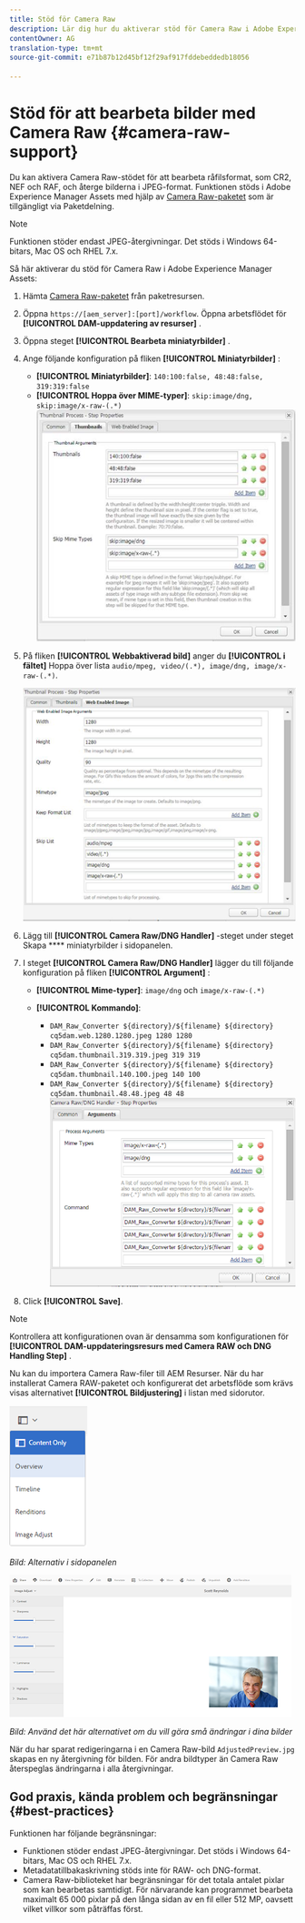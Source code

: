```yaml
---
title: Stöd för Camera Raw
description: Lär dig hur du aktiverar stöd för Camera Raw i Adobe Experience Manager Assets.
contentOwner: AG
translation-type: tm+mt
source-git-commit: e71b87b12d45bf12f29af917fddebeddedb18056

---
```



# Stöd för att bearbeta bilder med Camera Raw {#camera-raw-support}

Du kan aktivera Camera Raw-stödet för att bearbeta råfilsformat, som CR2, NEF och RAF, och återge bilderna i JPEG-format. Funktionen stöds i Adobe Experience Manager Assets med hjälp av [Camera Raw-paketet](https://www.adobeaemcloud.com/content/marketplace/marketplaceProxy.html?packagePath=/content/companies/public/adobe/packages/aem630/product/assets/aem-assets-cameraraw-pkg) som är tillgängligt via Paketdelning.

>[!NOTE]
>
>Funktionen stöder endast JPEG-återgivningar. Det stöds i Windows 64-bitars, Mac OS och RHEL 7.x.

Så här aktiverar du stöd för Camera Raw i Adobe Experience Manager Assets:

1. Hämta [Camera Raw-paketet](https://www.adobeaemcloud.com/content/marketplace/marketplaceProxy.html?packagePath=/content/companies/public/adobe/packages/aem630/product/assets/aem-assets-cameraraw-pkg) från paketresursen.
1. Öppna `https://[aem_server]:[port]/workflow`. Öppna arbetsflödet för **[!UICONTROL DAM-uppdatering av resurser]** .
1. Öppna steget **[!UICONTROL Bearbeta miniatyrbilder]** .
1. Ange följande konfiguration på fliken **[!UICONTROL Miniatyrbilder]** :

   * **[!UICONTROL Miniatyrbilder]**: `140:100:false, 48:48:false, 319:319:false`
   * **[!UICONTROL Hoppa över MIME-typer]**: `skip:image/dng, skip:image/x-raw-(.*)`
   ![chlimage_1-128](assets/chlimage_1-334.png)

1. På fliken **[!UICONTROL Webbaktiverad bild]** anger du **[!UICONTROL i fältet]** Hoppa över lista `audio/mpeg, video/(.*), image/dng, image/x-raw-(.*)`.

   ![chlimage_1-129](assets/chlimage_1-335.png)

1. Lägg till **[!UICONTROL Camera Raw/DNG Handler]** -steget under steget Skapa **** miniatyrbilder i sidopanelen.
1. I steget **[!UICONTROL Camera Raw/DNG Handler]** lägger du till följande konfiguration på fliken **[!UICONTROL Argument]** :

   * **[!UICONTROL Mime-typer]**: `image/dng` och `image/x-raw-(.*)`
   * **[!UICONTROL Kommando]**:

      * `DAM_Raw_Converter ${directory}/${filename} ${directory} cq5dam.web.1280.1280.jpeg 1280 1280`
      * `DAM_Raw_Converter ${directory}/${filename} ${directory} cq5dam.thumbnail.319.319.jpeg 319 319`
      * `DAM_Raw_Converter ${directory}/${filename} ${directory} cq5dam.thumbnail.140.100.jpeg 140 100`
      * `DAM_Raw_Converter ${directory}/${filename} ${directory} cq5dam.thumbnail.48.48.jpeg 48 48`
   ![chlimage_1-130](assets/chlimage_1-336.png)

1. Click **[!UICONTROL Save]**.

>[!NOTE]
>
>Kontrollera att konfigurationen ovan är densamma som konfigurationen för **[!UICONTROL DAM-uppdateringsresurs med Camera RAW och DNG Handling Step]** .

Nu kan du importera Camera Raw-filer till AEM Resurser. När du har installerat Camera RAW-paketet och konfigurerat det arbetsflöde som krävs visas alternativet **[!UICONTROL Bildjustering]** i listan med sidorutor.

![chlimage_1-131](assets/chlimage_1-337.png)

*Bild: Alternativ i sidopanelen*

![chlimage_1-132](assets/chlimage_1-338.png)

*Bild: Använd det här alternativet om du vill göra små ändringar i dina bilder*

När du har sparat redigeringarna i en Camera Raw-bild `AdjustedPreview.jpg` skapas en ny återgivning för bilden. För andra bildtyper än Camera Raw återspeglas ändringarna i alla återgivningar.

## God praxis, kända problem och begränsningar {#best-practices}

Funktionen har följande begränsningar:

* Funktionen stöder endast JPEG-återgivningar. Det stöds i Windows 64-bitars, Mac OS och RHEL 7.x.
* Metadatatillbakaskrivning stöds inte för RAW- och DNG-format.
* Camera Raw-biblioteket har begränsningar för det totala antalet pixlar som kan bearbetas samtidigt. För närvarande kan programmet bearbeta maximalt 65 000 pixlar på den långa sidan av en fil eller 512 MP, oavsett vilket villkor som påträffas först.
